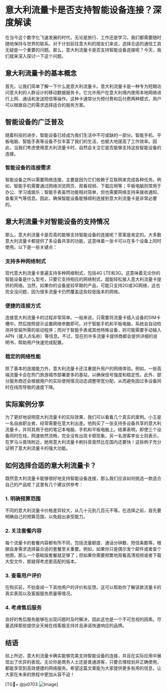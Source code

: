 # 意大利流量卡是否支持智能设备连接？深度解读

在当今这个数字化飞速发展的时代，无论是旅行、工作还是学习，我们都需要随时随地保持与世界的联系。对于计划前往意大利的朋友们来说，选择合适的通信工具无疑是一个重要的问题。那么，意大利流量卡是否支持智能设备连接呢？今天，我们就来深入探讨一下这个问题。

## 意大利流量卡的基本概念

首先，让我们简单了解一下什么是意大利流量卡。意大利流量卡是一种专为短期访问意大利的人群设计的移动数据服务卡。它允许用户在意大利境内使用本地网络进行上网、通话和发送短信等操作。这种卡通常分为预付费和后付费两种模式，用户可以根据自己的需求选择适合的服务方案。

## 智能设备的广泛普及

随着科技的进步，智能设备已经成为我们生活中不可或缺的一部分。智能手机、平板电脑、智能手表等设备不仅丰富了我们的生活，也极大地提高了工作效率。因此，当我们考虑使用意大利流量卡时，自然会关注它是否能够支持这些智能设备的连接。

### 智能设备的连接需求

智能设备之所以需要网络连接，主要是因为它们依赖于互联网来完成各种任务。例如，智能手机需要通过网络浏览网页、观看视频、下载应用等；平板电脑则常用于办公、学习或娱乐；智能手表虽然功能相对简单，但也需要网络支持来接收通知、查看天气等信息。因此，确保智能设备能够顺利连接到意大利流量卡是非常必要的。

## 意大利流量卡对智能设备的支持情况

那么，意大利流量卡是否真的能够支持智能设备的连接呢？答案是肯定的。大多数意大利流量卡都提供了多设备共享的功能，这意味着一张卡可以在多个设备上同时使用。以下是一些关键点：

### 支持多种网络制式

现代意大利流量卡普遍支持多种网络制式，包括4G LTE和3G。这意味着无论你的智能设备是什么型号，只要它支持相应的网络制式，就能轻松接入意大利流量卡提供的网络。当然，如果你的设备是较早期的产品，可能只支持2G或3G网络，这也完全没问题，因为很多流量卡仍然覆盖这些较低版本的网络。

### 便捷的连接方式

连接意大利流量卡的过程非常简单。一般来说，只需要将流量卡插入设备的SIM卡槽中，然后按照提示设置网络参数即可。对于智能手机和平板电脑，系统会自动检测并安装所需的驱动程序；而对于智能手表或其他特殊设备，则可能需要手动输入APN（接入点名称）等信息。不过，现在的许多流量卡提供商都会提供详细的说明书，帮助用户快速完成配置。

### 稳定的网络性能

除了基本的连接能力外，意大利流量卡还注重提升用户的网络体验。例如，一些高端流量卡会在热门旅游城市部署更多的基站，以确保信号强度和稳定性。此外，部分服务商还会根据用户的实际使用情况动态调整带宽分配，从而避免因过多设备同时在线而导致的速度下降。

## 实际案例分享

为了更好地说明意大利流量卡的实际效果，我们可以看看几个真实的案例。小王是一名自由职业者，经常需要在意大利出差。他购买了一张支持多设备共享的意大利流量卡，并将其用于他的笔记本电脑、手机和平板电脑上。结果表明，即使三个设备同时在线，网速依然流畅，完全没有出现卡顿现象。另一名游客李女士则表示，在罗马斗兽场附近，她用意大利流量卡刷抖音竟然比在国内还要快！这些例子充分证明了意大利流量卡的强大功能。

## 如何选择合适的意大利流量卡？

既然意大利流量卡能够很好地支持智能设备连接，那么我们应该如何挑选一款适合自己的产品呢？这里有几个建议供参考：

### 1. 明确预算范围

不同的意大利流量卡价格差异较大，从几十元到几百元不等。在选择之前，首先要明确自己的预算范围，以免超出承受能力。

### 2. 关注套餐内容

每个流量卡的套餐内容都有所不同，包括流量额度、通话分钟数、短信条数等。根据自身需求选择最合适的套餐至关重要。例如，如果你只是偶尔发个邮件或者查个地图，那么一个基础版套餐就足够了；但如果你需要频繁地观看高清视频或者下载大型文件，那就得考虑更高配的版本。

### 3. 查看用户评价

在购买前，不妨查阅一下其他用户的评价和反馈。这可以帮助你了解该款流量卡的真实表现以及客服服务质量等情况。

### 4. 考虑售后服务

良好的售后服务能够在出现问题时及时解决，因此这也是一个不可忽视的因素。尽量选择那些提供全天候在线客服支持并且承诺快速响应的品牌。

## 结语

综上所述，意大利流量卡确实能够完美支持智能设备的连接，并且在实际应用中展现出了优异的表现。无论你是商务人士还是普通游客，只要合理规划并正确使用，都能享受到高效便捷的网络服务。希望这篇文章能为大家提供更多有用的信息，让大家在未来的旅程中更加从容不迫！

[TG💪+ @jx0703 ![Image](https://github.com/user-attachments/assets/dbca1d08-cadb-493c-b0ec-ad6f7a83f270)]
